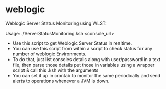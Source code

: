 # weblogic
Weblogic Server Status Monitoring using WLST: 

Usage: ./ServerStatusMonitoring.ksh <user> <passwd> <console_url>

- Use this script to get Weblogic Server Status in realtime.
- You can use this script from within a script to check status for any number of weblogic Environments.
- To do that, just list consoles details along with user/password in a text file, then parse those details put those in variables using a wrapper script & call this .ksh with the arguments
- You can set it up  in crontab to monitor the same periodically and send alerts to operations whenever a JVM is down.
